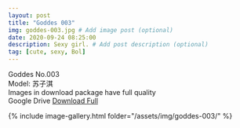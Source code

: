 ```yaml
---
layout: post
title: "Goddes 003"
img: goddes-003.jpg # Add image post (optional)
date: 2020-09-24 08:25:00
description: Sexy girl. # Add post description (optional)
tag: [cute, sexy, Bol]
---
```

Goddes No.003  
Model: 苏子淇                                                
Images in download package have full quality                    
Google Drive [Download Full](http://gestyy.com/eeHwKO)

{% include image-gallery.html folder="/assets/img/goddes-003/" %}
